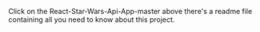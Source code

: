 Click on the React-Star-Wars-Api-App-master above there's a readme file containing all you need to know about this project.
